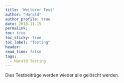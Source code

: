 ```yaml
---
title: 'Weiterer Test'
author: "Harald"
author_profile: true
date: 2018-11-15
permalink: 
toc: true
toc_sticky: true
toc_label: "Testing"
header:
read_time: false
tags:
  - Harald Testing
---
```


Dies Testbeiträge werden wieder alle gelöscht werden. 

<script type="text/javascript"> DiscourseEmbed = { discourseUrl: 'https://discourse.up-rs-esp-3.geo.uni-potsdam.de/', discourseEmbedUrl: 'https://up-rs-esp.github.io//weiterer_test/' };
(function() { var d = document.createElement('script'); d.type = 'text/javascript'; d.async = true; d.src = DiscourseEmbed.discourseUrl + 'javascripts/embed.js'; (document.getElementsByTagName('head')[0] || document.getElementsByTagName('body')[0]).appendChild(d); })(); </script>




